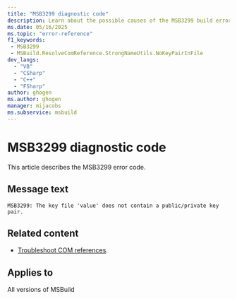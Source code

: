 ```yaml
---
title: "MSB3299 diagnostic code"
description: Learn about the possible causes of the MSB3299 build error, and get troubleshooting tips.
ms.date: 05/16/2025
ms.topic: "error-reference"
f1_keywords:
 - MSB3299
 - MSBuild.ResolveComReference.StrongNameUtils.NoKeyPairInFile
dev_langs:
  - "VB"
  - "CSharp"
  - "C++"
  - "FSharp"
author: ghogen
ms.author: ghogen
manager: mijacobs
ms.subservice: msbuild
---
```


# MSB3299 diagnostic code

<!-- :::ErrorDefinitionDescription::: -->
<!-- :::editable-content name="introDescription"::: -->
This article describes the MSB3299 error code.
<!-- :::editable-content-end::: -->

## Message text

<!-- :::editable-content name="messageText"::: -->
`MSB3299: The key file 'value' does not contain a public/private key pair.`
<!-- :::editable-content-end::: -->
<!-- MSB3299: The key file '{0}' does not contain a public/private key pair. -->

<!-- :::editable-content name="postOutputDescription"::: -->
<!--
{StrBegin="MSB3299: "}
-->
## Related content

- [Troubleshoot COM references](../troubleshoot-com-references.md).
<!-- :::editable-content-end::: -->
<!-- :::ErrorDefinitionDescription-end::: -->

## Applies to

All versions of MSBuild
